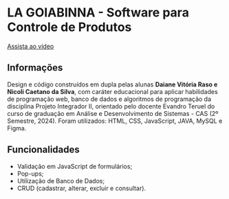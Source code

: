 # LA GOIABINNA - Software para Controle de Produtos

[Assista ao vídeo](siteApresentacao.mp4)

## Informações

Design e código construídos em dupla pelas alunas <strong>Daiane Vitória Raso e Nicoli Caetano da Silva</strong>, com caráter educacional para aplicar habilidades de programação web, banco de dados e algoritmos de programação da disciplina Projeto Integrador II, orientado pelo docente Evandro Teruel do curso de graduação em Análise e Desenvolvimento de Sistemas - CAS (2º Semestre, 2024). Foram utilizados: HTML, CSS, JavaScript, JAVA, MySQL e Figma.

## Funcionalidades

- Validação em JavaScript de formulários;
- Pop-ups;
- Utilização de Banco de Dados;
- CRUD (cadastrar, alterar, excluir e consultar).

